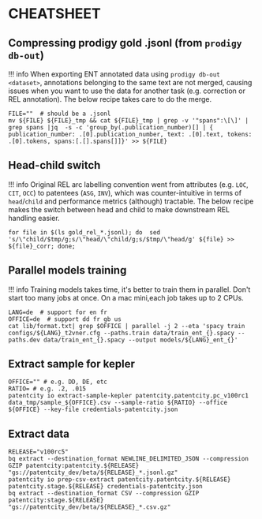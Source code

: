 # CHEATSHEET

## Compressing prodigy gold .jsonl (from `prodigy db-out`)

!!! info
    When exporting ENT annotated data using `prodigy db-out <dataset>`, annotations belonging to the same text are not merged, causing issues when you want to use the data for another task (e.g. correction or REL annotation). The below recipe takes care to do the merge.

```shell
FILE=""  # should be a .jsonl
mv ${FILE} ${FILE}_tmp && cat ${FILE}_tmp | grep -v '"spans":\[\]' | grep spans |jq  -s -c 'group_by(.publication_number)[] | { publication_number: .[0].publication_number, text: .[0].text, tokens: .[0].tokens, spans:[.[].spans[]]}' >> ${FILE}
```

## Head-child switch

!!! info
    Original REL arc labelling convention went from attributes (e.g. `LOC`, `CIT`, `OCC`) to  patentees (`ASG`, `INV`), which was counter-intuitive in terms of `head`/`child` and performance metrics (although) tractable. The below recipe makes the switch between head and child to make downstream REL handling easier.

```shell
for file in $(ls gold_rel_*.jsonl); do  sed 's/\"child/$tmp/g;s/\"head/\"child/g;s/$tmp/\"head/g' ${file} >> ${file}_corr; done;
```

## Parallel models training

!!! info
    Training models takes time, it's better to train them in parallel. Don't start too many jobs at once. On a mac mini,each job takes up to 2 CPUs.

```shell
LANG=de  # support for en fr
OFFICE=de  # support dd fr gb us
cat lib/format.txt| grep $OFFICE | parallel -j 2 --eta 'spacy train configs/${LANG}_t2vner.cfg --paths.train data/train_ent_{}.spacy --paths.dev data/train_ent_{}.spacy --output models/${LANG}_ent_{}'
```

## Extract sample for kepler

```shell
OFFICE="" # e.g. DD, DE, etc
RATIO= # e.g. .2, .015
patentcity io extract-sample-kepler patentcity.patentcity.pc_v100rc1 data_tmp/sample_${OFFICE}.csv --sample-ratio ${RATIO} --office ${OFFICE} --key-file credentials-patentcity.json
```

## Extract data

```shell
RELEASE="v100rc5"
bq extract --destination_format NEWLINE_DELIMITED_JSON --compression GZIP patentcity:patentcity.${RELEASE} "gs://patentcity_dev/beta/${RELEASE}_*.jsonl.gz"
patentcity io prep-csv-extract patentcity.patentcity.${RELEASE} patentcity.stage.${RELEASE} credentials-patentcity.json
bq extract --destination_format CSV --compression GZIP patentcity:stage.${RELEASE} "gs://patentcity_dev/beta/${RELEASE}_*.csv.gz"
```

